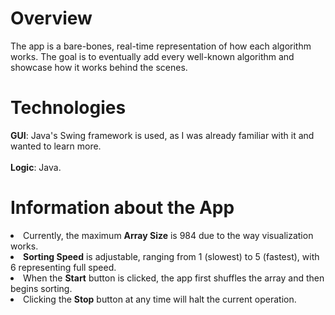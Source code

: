 <h1>Overview</h1>
The app is a bare-bones, real-time representation of how each algorithm works. The goal is to eventually add every well-known algorithm and showcase how it works behind the scenes.

<br>
<h1>Technologies</h1>
<b>GUI</b>: Java's Swing framework is used, as I was already familiar with it and wanted to learn more.
<br><br>
<b>Logic</b>: Java.

<br>
<h1>Information about the App</h1>
<li>Currently, the maximum <b>Array Size</b> is 984 due to the way visualization works.</li>
<li><b>Sorting Speed</b> is adjustable, ranging from 1 (slowest) to 5 (fastest), with 6 representing full speed.</li>
<li>When the <b>Start</b> button is clicked, the app first shuffles the array and then begins sorting.</li>
<li>Clicking the <b>Stop</b> button at any time will halt the current operation.</li>
